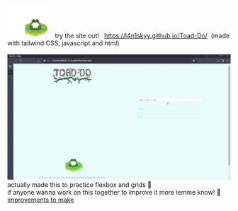 <img width="91.8" height="72.675" src="./images/frog.gif"> &nbsp;&nbsp; try the site out! &nbsp; https://l4n1skyy.github.io/Toad-Do/ &nbsp;(made with tailwind CSS, javascript and html)
<br>
<br>
<img src="./images/playthrough.gif">
actually made this to practice flexbox and grids 🤭
<br>
if anyone wanna work on this together to improve it more lemme know! 🚀 [improvements to make](./notes/md)
